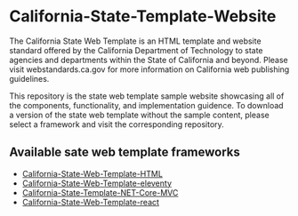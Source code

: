 # California-State-Template-Website

The California State Web Template is an HTML template and website standard offered by the California Department of Technology to state agencies and departments within the State of California and beyond. Please visit webstandards.ca.gov for more information on California web publishing guidelines.

This repository is the state web template sample website showcasing all of the components, functionality, and implementation guidence. To download a version of the state web template without the sample content, please select a framework and visit the corresponding repository.

## Available sate web template frameworks

- [California-State-Web-Template-HTML](https://github.com/Office-of-Digital-Services/California-State-Web-Template-HTML)
- [California-State-Web-Template-eleventy](https://github.com/Office-of-Digital-Services/California-State-Web-Template-eleventy)
- [California-State-Template-NET-Core-MVC](https://github.com/Office-of-Digital-Services/California-State-Web-Template-NET-Core-MVC)
- [California-State-Web-Template-react](https://github.com/Office-of-Digital-Services/California-State-Web-Template-react)
